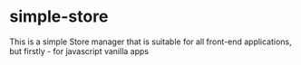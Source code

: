 # simple-store
This is a simple Store manager that is suitable for all front-end applications, but firstly - for javascript vanilla apps
